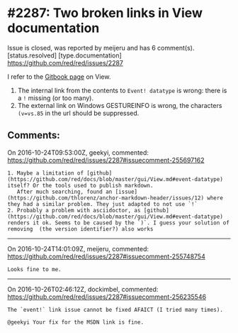 
#2287: Two broken links in View documentation
================================================================================
Issue is closed, was reported by meijeru and has 6 comment(s).
[status.resolved] [type.documentation]
<https://github.com/red/red/issues/2287>

I refer to the [Gitbook page](https://doc.red-lang.org/gui/View.html) on View.
1. The internal link from the contents to `Event! datatype` is wrong: there is a `!` missing (or too many). 
2. The external link on Windows GESTUREINFO is wrong, the characters  `(v=vs.85` in the url should be suppressed.



Comments:
--------------------------------------------------------------------------------

On 2016-10-24T09:53:00Z, geekyi, commented:
<https://github.com/red/red/issues/2287#issuecomment-255697162>

    1. Maybe a limitation of [github](https://github.com/red/docs/blob/master/gui/View.md#event-datatype) itself? Or the tools used to publish markdown.
       After much searching, found an [issue](https://github.com/thlorenz/anchor-markdown-header/issues/12) where they had a similar problem. They just adapted to not use `!` 
    2. Probably a problem with asciidoctor, as [github](https://github.com/red/docs/blob/master/gui/View.md#event-datatype) renders it ok. Seems to be caused by the `)`. I guess your solution of removing  (the version identifier?) also works

--------------------------------------------------------------------------------

On 2016-10-24T14:01:09Z, meijeru, commented:
<https://github.com/red/red/issues/2287#issuecomment-255748754>

    Looks fine to me.

--------------------------------------------------------------------------------

On 2016-10-26T02:46:12Z, dockimbel, commented:
<https://github.com/red/red/issues/2287#issuecomment-256235546>

    The `event!` link issue cannot be fixed AFAICT (I tried many times). 
    
    @geekyi Your fix for the MSDN link is fine.

